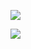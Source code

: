 ![](https://github-readme-stats-git-masterrstaa-rickstaa.vercel.app/api?username=wenzhu23333&show_icons=true&theme=highcontrast&count_private=true)

![](https://github-readme-stats-git-masterrstaa-rickstaa.vercel.app/api/top-langs/?username=wenzhu23333&theme=highcontrast&hide=html,php&layout=compact)


<!--
**wenzhu23333/wenzhu23333** is a ✨ _special_ ✨ repository because its `README.md` (this file) appears on your GitHub profile.

Here are some ideas to get you started:

- 🔭 I’m currently working on ...
- 🌱 I’m currently learning ...
- 👯 I’m looking to collaborate on ...
- 🤔 I’m looking for help with ...
- 💬 Ask me about ...
- 📫 How to reach me: ...
- 😄 Pronouns: ...
- ⚡ Fun fact: ...
-->
